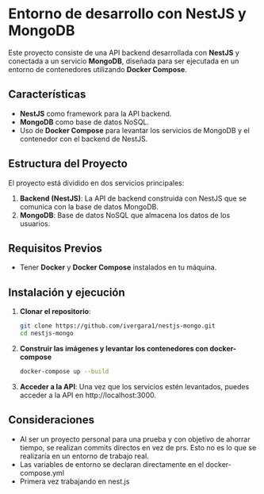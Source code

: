 # Entorno de desarrollo con NestJS y MongoDB

Este proyecto consiste de una API backend desarrollada con **NestJS** y conectada a un servicio **MongoDB**, diseñada para ser ejecutada en un entorno de contenedores utilizando **Docker Compose**.
## Características

- **NestJS** como framework para la API backend.
- **MongoDB** como base de datos NoSQL.
- Uso de **Docker Compose** para levantar los servicios de MongoDB y el contenedor con el backend de NestJS.

## Estructura del Proyecto

El proyecto está dividido en dos servicios principales:

1. **Backend (NestJS)**: La API de backend construida con NestJS que se comunica con la base de datos MongoDB.
2. **MongoDB**: Base de datos NoSQL que almacena los datos de los usuarios.

## Requisitos Previos

- Tener **Docker** y **Docker Compose** instalados en tu máquina.

## Instalación y ejecución

1. **Clonar el repositorio**:

   ```bash
   git clone https://github.com/ivergara1/nestjs-mongo.git
   cd nestjs-mongo
   ```
2. **Construir las imágenes y levantar los contenedores con docker-compose**

   ```bash
   docker-compose up --build
   ```
3. **Acceder a la API**: Una vez que los servicios estén levantados, puedes acceder a la API en http://localhost:3000.

## Consideraciones

- Al ser un proyecto personal para una prueba y con objetivo de ahorrar tiempo, se realizan commits directos en vez de prs. Esto no es lo que se realizaría en un entorno de trabajo real.
- Las variables de entorno se declaran directamente en el docker-compose.yml
- Primera vez trabajando en nest.js
